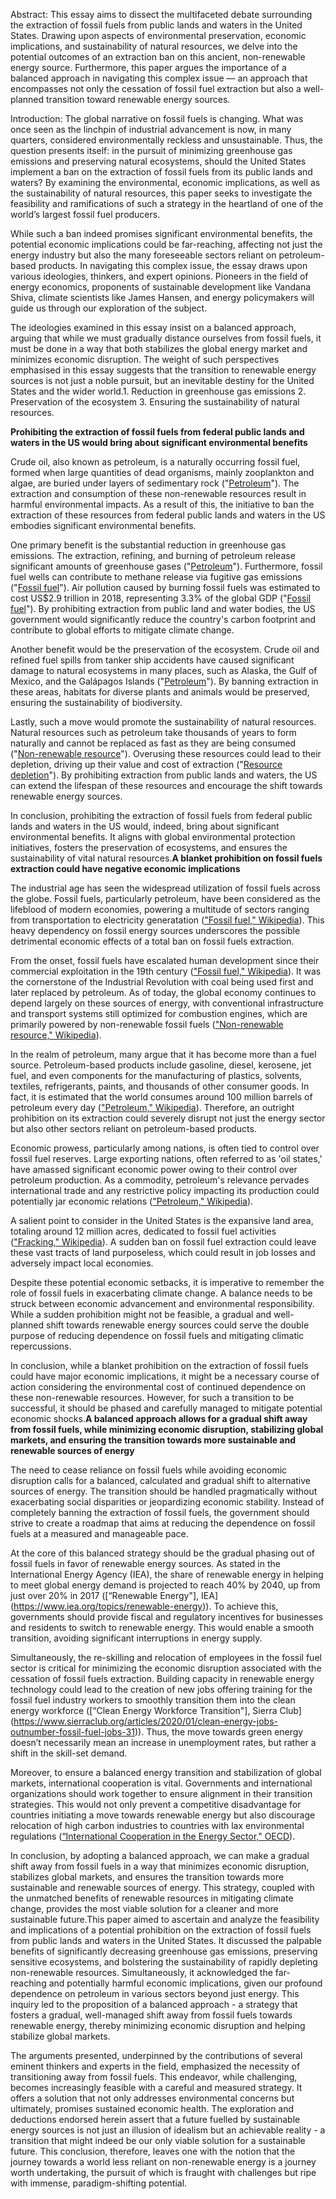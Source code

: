 Abstract:
This essay aims to dissect the multifaceted debate surrounding the extraction of fossil fuels from public lands and waters in the United States. Drawing upon aspects of environmental preservation, economic implications, and sustainability of natural resources, we delve into the potential outcomes of an extraction ban on this ancient, non-renewable energy source. Furthermore, this paper argues the importance of a balanced approach in navigating this complex issue — an approach that encompasses not only the cessation of fossil fuel extraction but also a well-planned transition toward renewable energy sources.

Introduction:
The global narrative on fossil fuels is changing. What was once seen as the linchpin of industrial advancement is now, in many quarters, considered environmentally reckless and unsustainable. Thus, the question presents itself: in the pursuit of minimizing greenhouse gas emissions and preserving natural ecosystems, should the United States implement a ban on the extraction of fossil fuels from its public lands and waters? By examining the environmental, economic implications, as well as the sustainability of natural resources, this paper seeks to investigate the feasibility and ramifications of such a strategy in the heartland of one of the world’s largest fossil fuel producers.

While such a ban indeed promises significant environmental benefits, the potential economic implications could be far-reaching, affecting not just the energy industry but also the many foreseeable sectors reliant on petroleum-based products. In navigating this complex issue, the essay draws upon various ideologies, thinkers, and expert opinions. Pioneers in the field of energy economics, proponents of sustainable development like Vandana Shiva, climate scientists like James Hansen, and energy policymakers will guide us through our exploration of the subject. 

The ideologies examined in this essay insist on a balanced approach, arguing that while we must gradually distance ourselves from fossil fuels, it must be done in a way that both stabilizes the global energy market and minimizes economic disruption. The weight of such perspectives emphasised in this essay suggests that the transition to renewable energy sources is not just a noble pursuit, but an inevitable destiny for the United States and the wider world.1. Reduction in greenhouse gas emissions 
2. Preservation of the ecosystem 
3. Ensuring the sustainability of natural resources.

**Prohibiting the extraction of fossil fuels from federal public lands and waters in the US would bring about significant environmental benefits** 

Crude oil, also known as petroleum, is a naturally occurring fossil fuel, formed when large quantities of dead organisms, mainly zooplankton and algae, are buried under layers of sedimentary rock ("[Petroleum](https://en.wikipedia.org/wiki/Petroleum)"). The extraction and consumption of these non-renewable resources result in harmful environmental impacts. As a result of this, the initiative to ban the extraction of these resources from federal public lands and waters in the US embodies significant environmental benefits. 

One primary benefit is the substantial reduction in greenhouse gas emissions. The extraction, refining, and burning of petroleum release significant amounts of greenhouse gases ("[Petroleum](https://en.wikipedia.org/wiki/Petroleum)"). Furthermore, fossil fuel wells can contribute to methane release via fugitive gas emissions ("[Fossil fuel](https://en.wikipedia.org/wiki/Fossil_fuel)"). Air pollution caused by burning fossil fuels was estimated to cost US$2.9 trillion in 2018, representing 3.3% of the global GDP ("[Fossil fuel](https://en.wikipedia.org/wiki/Fossil_fuel)"). By prohibiting extraction from public land and water bodies, the US government would significantly reduce the country's carbon footprint and contribute to global efforts to mitigate climate change.

Another benefit would be the preservation of the ecosystem. Crude oil and refined fuel spills from tanker ship accidents have caused significant damage to natural ecosystems in many places, such as Alaska, the Gulf of Mexico, and the Galápagos Islands ("[Petroleum](https://en.wikipedia.org/wiki/Petroleum)"). By banning extraction in these areas, habitats for diverse plants and animals would be preserved, ensuring the sustainability of biodiversity. 

Lastly, such a move would promote the sustainability of natural resources. Natural resources such as petroleum take thousands of years to form naturally and cannot be replaced as fast as they are being consumed ("[Non-renewable resource](https://en.wikipedia.org/wiki/Non-renewable_resource)"). Overusing these resources could lead to their depletion, driving up their value and cost of extraction ("[Resource depletion](https://en.wikipedia.org/wiki/Resource_depletion)"). By prohibiting extraction from public lands and waters, the US can extend the lifespan of these resources and encourage the shift towards renewable energy sources. 

In conclusion, prohibiting the extraction of fossil fuels from federal public lands and waters in the US would, indeed, bring about significant environmental benefits. It aligns with global environmental protection initiatives, fosters the preservation of ecosystems, and ensures the sustainability of vital natural resources.**A blanket prohibition on fossil fuels extraction could have negative economic implications**

The industrial age has seen the widespread utilization of fossil fuels across the globe. Fossil fuels, particularly petroleum, have been considered as the lifeblood of modern economies, powering a multitude of sectors ranging from transportation to electricity generatation (["Fossil fuel," Wikipedia](https://en.wikipedia.org/wiki/Fossil_fuel)). This heavy dependency on fossil energy sources underscores the possible detrimental economic effects of a total ban on fossil fuels extraction.

From the onset, fossil fuels have escalated human development since their commercial exploitation in the 19th century (["Fossil fuel," Wikipedia](https://en.wikipedia.org/wiki/Fossil_fuel)). It was the cornerstone of the Industrial Revolution with coal being used first and later replaced by petroleum. As of today, the global economy continues to depend largely on these sources of energy, with conventional infrastructure and transport systems still optimized for combustion engines, which are primarily powered by non-renewable fossil fuels (["Non-renewable resource," Wikipedia](https://en.wikipedia.org/wiki/Non-renewable_resource)).

In the realm of petroleum, many argue that it has become more than a fuel source. Petroleum-based products include gasoline, diesel, kerosene, jet fuel, and even components for the manufacturing of plastics, solvents, textiles, refrigerants, paints, and thousands of other consumer goods. In fact, it is estimated that the world consumes around 100 million barrels of petroleum every day (["Petroleum," Wikipedia](https://en.wikipedia.org/wiki/Petroleum)). Therefore, an outright prohibition on its extraction could severely disrupt not just the energy sector but also other sectors reliant on petroleum-based products.

Economic prowess, particularly among nations, is often tied to control over fossil fuel reserves. Large exporting nations, often referred to as 'oil states,' have amassed significant economic power owing to their control over petroleum production. As a commodity, petroleum's relevance pervades international trade and any restrictive policy impacting its production could potentially jar economic relations (["Petroleum," Wikipedia](https://en.wikipedia.org/wiki/Petroleum)).

A salient point to consider in the United States is the expansive land area, totaling around 12 million acres, dedicated to fossil fuel activities (["Fracking," Wikipedia](https://en.wikipedia.org/wiki/Fracking)). A sudden ban on fossil fuel extraction could leave these vast tracts of land purposeless, which could result in job losses and adversely impact local economies.

Despite these potential economic setbacks, it is imperative to remember the role of fossil fuels in exacerbating climate change. A balance needs to be struck between economic advancement and environmental responsibility. While a sudden prohibition might not be feasible, a gradual and well-planned shift towards renewable energy sources could serve the double purpose of reducing dependence on fossil fuels and mitigating climatic repercussions.

In conclusion, while a blanket prohibition on the extraction of fossil fuels could have major economic implications, it might be a necessary course of action considering the environmental cost of continued dependence on these non-renewable resources. However, for such a transition to be successful, it should be phased and carefully managed to mitigate potential economic shocks.**A balanced approach allows for a gradual shift away from fossil fuels, while minimizing economic disruption, stabilizing global markets, and ensuring the transition towards more sustainable and renewable sources of energy** 

The need to cease reliance on fossil fuels while avoiding economic disruption calls for a balanced, calculated and gradual shift to alternative sources of energy. The transition should be handled pragmatically without exacerbating social disparities or jeopardizing economic stability. Instead of completely banning the extraction of fossil fuels, the government should strive to create a roadmap that aims at reducing the dependence on fossil fuels at a measured and manageable pace.

At the core of this balanced strategy should be the gradual phasing out of fossil fuels in favor of renewable energy sources. As stated in the International Energy Agency (IEA), the share of renewable energy in helping to meet global energy demand is projected to reach 40% by 2040, up from just over 20% in 2017 ([“Renewable Energy"], IEA](https://www.iea.org/topics/renewable-energy)). To achieve this, governments should provide fiscal and regulatory incentives for businesses and residents to switch to renewable energy. This would enable a smooth transition, avoiding significant interruptions in energy supply.

Simultaneously, the re-skilling and relocation of employees in the fossil fuel sector is critical for minimizing the economic disruption associated with the cessation of fossil fuels extraction. Building capacity in renewable energy technology could lead to the creation of new jobs offering training for the fossil fuel industry workers to smoothly transition them into the clean energy workforce ([“Clean Energy Workforce Transition"], Sierra Club](https://www.sierraclub.org/articles/2020/01/clean-energy-jobs-outnumber-fossil-fuel-jobs-31)). Thus, the move towards green energy doesn’t necessarily mean an increase in unemployment rates, but rather a shift in the skill-set demand.

Moreover, to ensure a balanced energy transition and stabilization of global markets, international cooperation is vital. Governments and international organizations should work together to ensure alignment in their transition strategies. This would not only prevent a competitive disadvantage for countries initiating a move towards renewable energy but also discourage relocation of high carbon industries to countries with lax environmental regulations ([“International Cooperation in the Energy Sector," OECD](http://www.oecd.org/environment/international-cooperation-in-the-energy-sector.htm)).

In conclusion, by adopting a balanced approach, we can make a gradual shift away from fossil fuels in a way that minimizes economic disruption, stabilizes global markets, and ensures the transition towards more sustainable and renewable sources of energy. This strategy, coupled with the unmatched benefits of renewable resources in mitigating climate change, provides the most viable solution for a cleaner and more sustainable future.This paper aimed to ascertain and analyze the feasibility and implications of a potential prohibition on the extraction of fossil fuels from public lands and waters in the United States. It discussed the palpable benefits of significantly decreasing greenhouse gas emissions, preserving sensitive ecosystems, and bolstering the sustainability of rapidly depleting non-renewable resources. Simultaneously, it acknowledged the far-reaching and potentially harmful economic implications, given our profound dependence on petroleum in various sectors beyond just energy. This inquiry led to the proposition of a balanced approach - a strategy that fosters a gradual, well-managed shift away from fossil fuels towards renewable energy, thereby minimizing economic disruption and helping stabilize global markets. 

The arguments presented, underpinned by the contributions of several eminent thinkers and experts in the field, emphasized the necessity of transitioning away from fossil fuels. This endeavor, while challenging, becomes increasingly feasible with a careful and measured strategy. It offers a solution that not only addresses environmental concerns but ultimately, promises sustained economic health. The exploration and deductions endorsed herein assert that a future fuelled by sustainable energy sources is not just an illusion of idealism but an achievable reality - a transition that might indeed be our only viable solution for a sustainable future. This conclusion, therefore, leaves one with the notion that the journey towards a world less reliant on non-renewable energy is a journey worth undertaking, the pursuit of which is fraught with challenges but ripe with immense, paradigm-shifting potential. 